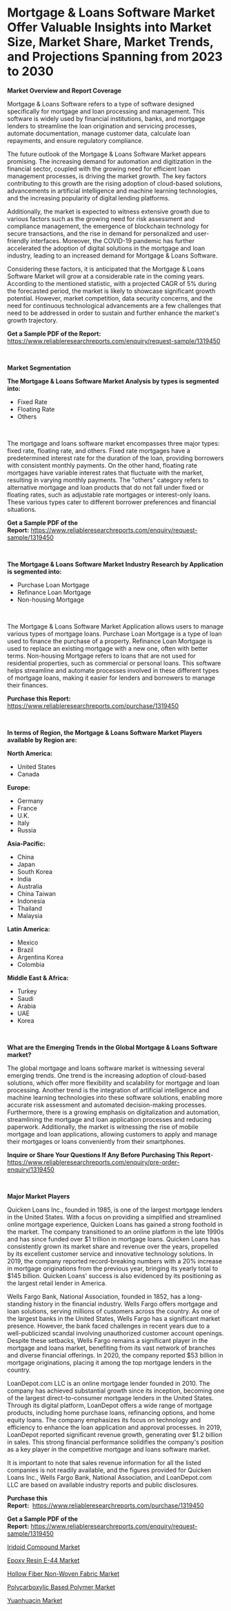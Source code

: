 <p><h1>Mortgage & Loans Software Market Offer Valuable Insights into Market Size, Market Share, Market Trends, and Projections Spanning from 2023 to 2030</h1></p><p><strong>Market Overview and Report Coverage</strong></p>
<p><p>Mortgage & Loans Software refers to a type of software designed specifically for mortgage and loan processing and management. This software is widely used by financial institutions, banks, and mortgage lenders to streamline the loan origination and servicing processes, automate documentation, manage customer data, calculate loan repayments, and ensure regulatory compliance.</p><p>The future outlook of the Mortgage & Loans Software Market appears promising. The increasing demand for automation and digitization in the financial sector, coupled with the growing need for efficient loan management processes, is driving the market growth. The key factors contributing to this growth are the rising adoption of cloud-based solutions, advancements in artificial intelligence and machine learning technologies, and the increasing popularity of digital lending platforms.</p><p>Additionally, the market is expected to witness extensive growth due to various factors such as the growing need for risk assessment and compliance management, the emergence of blockchain technology for secure transactions, and the rise in demand for personalized and user-friendly interfaces. Moreover, the COVID-19 pandemic has further accelerated the adoption of digital solutions in the mortgage and loan industry, leading to an increased demand for Mortgage & Loans Software.</p><p>Considering these factors, it is anticipated that the Mortgage & Loans Software Market will grow at a considerable rate in the coming years. According to the mentioned statistic, with a projected CAGR of 5% during the forecasted period, the market is likely to showcase significant growth potential. However, market competition, data security concerns, and the need for continuous technological advancements are a few challenges that need to be addressed in order to sustain and further enhance the market's growth trajectory.</p></p>
<p><strong>Get a Sample PDF of the Report:</strong> <a href="https://www.reliableresearchreports.com/enquiry/request-sample/1319450">https://www.reliableresearchreports.com/enquiry/request-sample/1319450</a></p>
<p>&nbsp;</p>
<p><strong>Market Segmentation</strong></p>
<p><strong>The Mortgage & Loans Software Market Analysis by types is segmented into:</strong></p>
<p><ul><li>Fixed Rate</li><li>Floating Rate</li><li>Others</li></ul></p>
<p>&nbsp;</p>
<p><p>The mortgage and loans software market encompasses three major types: fixed rate, floating rate, and others. Fixed rate mortgages have a predetermined interest rate for the duration of the loan, providing borrowers with consistent monthly payments. On the other hand, floating rate mortgages have variable interest rates that fluctuate with the market, resulting in varying monthly payments. The "others" category refers to alternative mortgage and loan products that do not fall under fixed or floating rates, such as adjustable rate mortgages or interest-only loans. These various types cater to different borrower preferences and financial situations.</p></p>
<p><strong>Get a Sample PDF of the Report:</strong>&nbsp;<a href="https://www.reliableresearchreports.com/enquiry/request-sample/1319450">https://www.reliableresearchreports.com/enquiry/request-sample/1319450</a></p>
<p>&nbsp;</p>
<p><strong>The Mortgage & Loans Software Market Industry Research by Application is segmented into:</strong></p>
<p><ul><li>Purchase Loan Mortgage</li><li>Refinance Loan Mortgage</li><li>Non-housing Mortgage</li></ul></p>
<p>&nbsp;</p>
<p><p>The Mortgage & Loans Software Market Application allows users to manage various types of mortgage loans. Purchase Loan Mortgage is a type of loan used to finance the purchase of a property. Refinance Loan Mortgage is used to replace an existing mortgage with a new one, often with better terms. Non-housing Mortgage refers to loans that are not used for residential properties, such as commercial or personal loans. This software helps streamline and automate processes involved in these different types of mortgage loans, making it easier for lenders and borrowers to manage their finances.</p></p>
<p><strong>Purchase this Report:</strong>&nbsp; <a href="https://www.reliableresearchreports.com/purchase/1319450">https://www.reliableresearchreports.com/purchase/1319450</a></p>
<p>&nbsp;</p>
<p><strong>In terms of Region, the Mortgage & Loans Software Market Players available by Region are:</strong></p>
<p>
    <p> <strong> North America: </strong>
        <ul>
            <li>United States</li>
            <li>Canada</li>
        </ul>
        </p> 
    <p> <strong> Europe: </strong>
        <ul>
            <li>Germany</li>
            <li>France</li>
            <li>U.K.</li>
            <li>Italy</li>
            <li>Russia</li>
        </ul>
        </p> 
    <p> <strong> Asia-Pacific: </strong>
        <ul>
            <li>China</li>
            <li>Japan</li>
            <li>South Korea</li>
            <li>India</li>
            <li>Australia</li>
            <li>China Taiwan</li>
            <li>Indonesia</li>
            <li>Thailand</li>
            <li>Malaysia</li>
        </ul>
        </p> 
    <p> <strong> Latin America: </strong>
        <ul>
            <li>Mexico</li>
            <li>Brazil</li>
            <li>Argentina Korea</li>
            <li>Colombia</li>
        </ul>
        </p> 
    <p> <strong> Middle East & Africa: </strong>
        <ul>
            <li>Turkey</li>
            <li>Saudi</li>
            <li>Arabia</li>
            <li>UAE</li>
            <li>Korea</li>
        </ul>
    </p>
    </p>
<p>&nbsp;</p>
<p><strong>What are the Emerging Trends in the Global Mortgage & Loans Software market?</strong></p>
<p><p>The global mortgage and loans software market is witnessing several emerging trends. One trend is the increasing adoption of cloud-based solutions, which offer more flexibility and scalability for mortgage and loan processing. Another trend is the integration of artificial intelligence and machine learning technologies into these software solutions, enabling more accurate risk assessment and automated decision-making processes. Furthermore, there is a growing emphasis on digitalization and automation, streamlining the mortgage and loan application processes and reducing paperwork. Additionally, the market is witnessing the rise of mobile mortgage and loan applications, allowing customers to apply and manage their mortgages or loans conveniently from their smartphones.</p></p>
<p><strong>Inquire or Share Your Questions If Any Before Purchasing This Report</strong>- <a href="https://www.reliableresearchreports.com/enquiry/pre-order-enquiry/1319450">https://www.reliableresearchreports.com/enquiry/pre-order-enquiry/1319450</a></p>
<p>&nbsp;</p>
<p><strong>Major Market Players</strong></p>
<p><p>Quicken Loans Inc., founded in 1985, is one of the largest mortgage lenders in the United States. With a focus on providing a simplified and streamlined online mortgage experience, Quicken Loans has gained a strong foothold in the market. The company transitioned to an online platform in the late 1990s and has since funded over $1 trillion in mortgage loans. Quicken Loans has consistently grown its market share and revenue over the years, propelled by its excellent customer service and innovative technology solutions. In 2019, the company reported record-breaking numbers with a 20% increase in mortgage originations from the previous year, bringing its yearly total to $145 billion. Quicken Loans' success is also evidenced by its positioning as the largest retail lender in America.</p><p>Wells Fargo Bank, National Association, founded in 1852, has a long-standing history in the financial industry. Wells Fargo offers mortgage and loan solutions, serving millions of customers across the country. As one of the largest banks in the United States, Wells Fargo has a significant market presence. However, the bank faced challenges in recent years due to a well-publicized scandal involving unauthorized customer account openings. Despite these setbacks, Wells Fargo remains a significant player in the mortgage and loans market, benefiting from its vast network of branches and diverse financial offerings. In 2020, the company reported $53 billion in mortgage originations, placing it among the top mortgage lenders in the country.</p><p>LoanDepot.com LLC is an online mortgage lender founded in 2010. The company has achieved substantial growth since its inception, becoming one of the largest direct-to-consumer mortgage lenders in the United States. Through its digital platform, LoanDepot offers a wide range of mortgage products, including home purchase loans, refinancing options, and home equity loans. The company emphasizes its focus on technology and efficiency to enhance the loan application and approval processes. In 2019, LoanDepot reported significant revenue growth, generating over $1.2 billion in sales. This strong financial performance solidifies the company's position as a key player in the competitive mortgage and loans software market.</p><p>It is important to note that sales revenue information for all the listed companies is not readily available, and the figures provided for Quicken Loans Inc., Wells Fargo Bank, National Association, and LoanDepot.com LLC are based on available industry reports and public disclosures.</p></p>
<p><strong>Purchase this Report:</strong>&nbsp;&nbsp;<a href="https://www.reliableresearchreports.com/purchase/1319450">https://www.reliableresearchreports.com/purchase/1319450</a></p>
<p></p>
<p><strong>Get a Sample PDF of the Report:</strong>&nbsp;<a href="https://www.reliableresearchreports.com/enquiry/request-sample/1319450">https://www.reliableresearchreports.com/enquiry/request-sample/1319450</a></p>
<p><p><a href="https://medium.com/@rombilly2345/iridoid-compound-market-outlook-industry-overview-and-forecast-2023-to-2030-5b1f22b4a107">Iridoid Compound Market</a></p><p><a href="https://medium.com/@fitanstorm7845/epoxy-resin-e-44-market-insights-into-market-cagr-market-trends-and-growth-strategies-b63b35716e5c">Epoxy Resin E-44 Market</a></p><p><a href="https://medium.com/@nilltanay7548659/hollow-fiber-non-woven-fabric-market-insight-market-trends-growth-forecasted-from-2023-to-2030-2b4367c58d62">Hollow Fiber Non-Woven Fabric Market</a></p><p><a href="https://medium.com/@jacks0866979/polycarboxylic-based-polymer-market-share-evolution-and-market-growth-trends-2023-2030-53fd181da7d0">Polycarboxylic Based Polymer Market</a></p><p><a href="https://medium.com/@peatebilly85475/yuanhuacin-market-size-and-market-trends-complete-industry-overview-2023-to-2030-cde66e4878ab">Yuanhuacin Market</a></p></p>